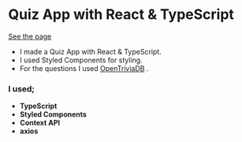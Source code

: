 # Quiz App with React & TypeScript

[See the page](https://quiz-typescript.vercel.app/)

* I made a Quiz App with React & TypeScript.
* I used Styled Components for styling.
* For the questions I used [OpenTriviaDB](https://opentdb.com/api_config.php) .


### I used;
  - <b>TypeScript</b>
  - <b>Styled Components</b>
  - <b>Context API</b>
  - <b>axios</b>